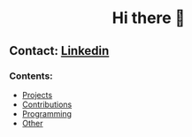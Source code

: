 <h1 align="center">Hi there 👋</h1>

<h2>Contact: <a href="https://www.linkedin.com/in/giuseppe-ferrara-link/">Linkedin</a></h2>

### Contents:
- [Projects](#projects)
- [Contributions](#contributions)
- [Programming](#programming)
- [Other](#other)
  




